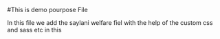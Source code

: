 #This is demo pourpose File

In this file we add the saylani welfare fiel with the help of the custom css and sass etc in this

